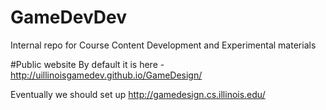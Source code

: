 # GameDevDev
Internal repo for Course Content Development and Experimental materials

#Public website
By default it is here - 
http://uillinoisgamedev.github.io/GameDesign/

Eventually we should set up
http://gamedesign.cs.illinois.edu/

